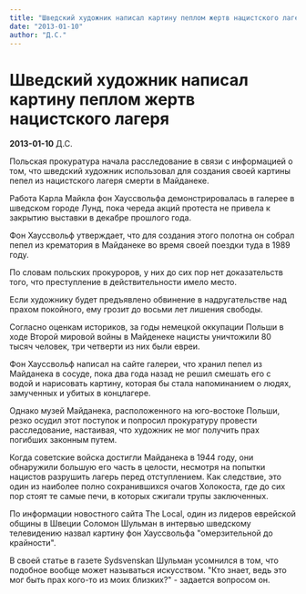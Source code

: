 ```yaml
---
title: "Шведский художник написал картину пеплом жертв нацистского лагеря"
date: "2013-01-10"
author: "Д.С."
---
```


# Шведский художник написал картину пеплом жертв нацистского лагеря

**2013-01-10** Д.С.

Польская прокуратура начала расследование  в связи с информацией о том, что шведский художник использовал для  создания своей картины пепел из нацистского лагеря смерти в Майданеке.



Работа  Карла Майкла фон Хауссвольфа демонстрировалась в галерее в шведском  городе Лунд, пока череда акций протеста не привела к закрытию выставки в  декабре прошлого года.



Фон Хауссвольф утверждает, что для  создания этого полотна он собрал пепел из крематория в Майданеке во  время своей поездки туда в 1989 году.



По словам польских прокуроров, у них до сих пор нет доказательств того, что преступление в действительности имело место.



Если художнику будет предъявлено обвинение в надругательстве над прахом покойного, ему грозит до восьми лет лишения свободы.



Согласно  оценкам историков, за годы немецкой оккупации Польши в ходе Второй  мировой войны в Майденеке нацисты уничтожили 80 тысяч человек, три  четверти из них были евреи.



Фон Хауссвольф написал на сайте  галереи, что хранил пепел из Майданека в сосуде, пока два года назад не  решил смешать его с водой и нарисовать картину, которая бы стала  напоминанием о людях, замученных и убитых в концлагере.



Однако  музей Майданека, расположенного на юго-востоке Польши, резко осудил этот  поступок и попросил прокуратуру провести расследование, настаивая, что  художник не мог получить прах погибших законным путем.



Когда  советские войска достигли Майданека в 1944 году, они обнаружили большую  его часть в целости, несмотря на попытки нацистов разрушить лагерь перед  отступлением. Как следствие, это один из наиболее полно сохранившихся  очагов Холокоста, где до сих пор стоят те самые печи, в которых сжигали  трупы заключенных.



По информации новостного сайта The Local, один  из лидеров еврейской общины в Швеции Соломон Шульман в интервью  шведскому телевидению назвал картину фон Хауссвольфа "омерзительной до  крайности".



В своей статье в газете Sydsvenskan Шульман усомнился  в том, что подобное вообще может называться искусством. "Кто знает,  ведь это мог быть прах кого-то из моих близких?" - задается вопросом он.